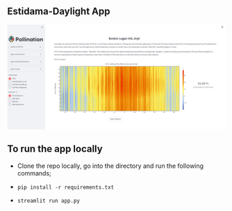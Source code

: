 ## Estidama-Daylight App

![App](/images/app.png)

## To run the app locally

- Clone the repo locally, go into the directory and run the following commands;

- `pip install -r requirements.txt`

- `streamlit run app.py`
